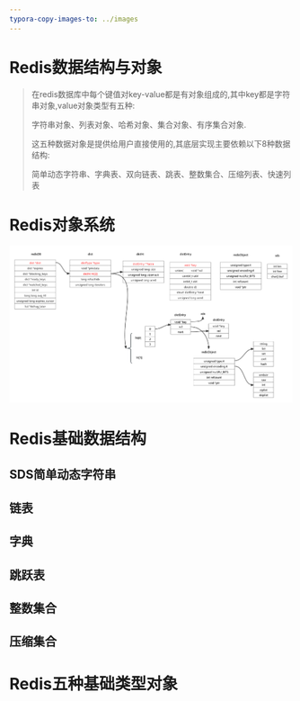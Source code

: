 ```yaml
---
typora-copy-images-to: ../images
---
```


# Redis数据结构与对象



> 在redis数据库中每个键值对key-value都是有对象组成的,其中key都是字符串对象,value对象类型有五种:
>
> 字符串对象、列表对象、哈希对象、集合对象、有序集合对象.
>
> 这五种数据对象是提供给用户直接使用的,其底层实现主要依赖以下8种数据结构:
>
> 简单动态字符串、字典表、双向链表、跳表、整数集合、压缩列表、快速列表

# Redis对象系统



![](../images/Redis底层数据原理.png)









# Redis基础数据结构



## SDS简单动态字符串





## 链表





## 字典





## 跳跃表





## 整数集合





## 压缩集合





# Redis五种基础类型对象





